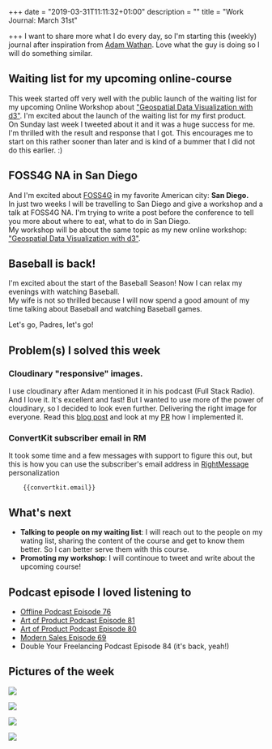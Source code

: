 +++
date = "2019-03-31T11:11:32+01:00"
description = ""
title = "Work Journal: March 31st"

+++
I want to share more what I do every day, so I'm starting this (weekly) journal after inspiration from [Adam Wathan](https://adamwathan.me/journal/). Love what the guy is doing so I will do something similar.


## Waiting list for my upcoming online-course
This week started off very well with the public launch of the waiting list for my upcoming Online Workshop about ["Geospatial Data Visualization with d3"](https://civic.vision/geospatial-data-visualization-with-d3/).
I'm excited about the launch of the waiting list for my first product.  
On Sunday last week I tweeted about it and it was a huge success for me.  
I'm thrilled with the result and response that I got. This encourages me to start on this rather sooner than later and is kind of a bummer that I did not do this earlier. :)

## FOSS4G NA in San Diego
And I'm excited about [FOSS4G](2019.foss4g-na.org) in my favorite American city: __San Diego.__  
In just two weeks I will be travelling to San Diego and give a workshop and a talk at FOSS4G NA. I'm trying to write a post before the conference to tell you more about where to eat, what to do in San Diego.  
My workshop will be about the same topic as my new online workshop: ["Geospatial Data Visualization with d3"](https://civic.vision/geospatial-data-visualization-with-d3/).

## Baseball is back!
I'm excited about the start of the Baseball Season! Now I can relax my evenings with watching Baseball.  
My wife is not so thrilled because I will now spend a good amount of my time talking about Baseball and watching Baseball games.  

Let's go, Padres, let's go!

## Problem(s) I solved this week

### Cloudinary "responsive" images.
I use cloudinary after Adam mentioned it in his podcast (Full Stack Radio). And I love it. It's excellent and fast! But I wanted to use more of the power of cloudinary, so I decided to look even further. Delivering the right image for everyone. Read this [blog post](https://cloudinary.com/blog/responsive_images_with_srcset_sizes_and_cloudinary) and look at my [PR](https://github.com/CivicVision/civicopendata/pull/27) how I implemented it.

### ConvertKit subscriber email in RM
It took some time and a few messages with support to figure this out, but this is how you can use the subscriber's email address in [RightMessage](https://rightmessage.com) personalization
```
    {{convertkit.email}}
```

## What's next
- __Talking to people on my waiting list__: I will reach out to the people on my wating list, sharing the content of the course and get to know them better. So I can better serve them with this course.
- __Promoting my workshop__: I will continoue to tweet and write about the upcoming course!

## Podcast episode I loved listening to

* [Offline Podcast Episode 76](http://offlinepodcast.rocks/b5091eff)
* [Art of Product Podcast Episode 81](https://artofproductpodcast.com/episode-81)
* [Art of Product Podcast Episode 80](https://artofproductpodcast.com/episode-80)
* [Modern Sales Episode 69](https://liston.io/podcast/ep069-order-takers-in-sales-and-how-to-not-be-one/)
* Double Your Freelancing Podcast Episode 84 (it's back, yeah!)

## Pictures of the week

![](https://res.cloudinary.com/civicvision/image/upload/v1554060163/milafrerichs.com/journal/march-31/IMG_4071.jpg)

![](https://res.cloudinary.com/civicvision/image/upload/v1554060157/milafrerichs.com/journal/march-31/IMG_4099.jpg)

![](https://res.cloudinary.com/civicvision/image/upload/v1554060153/milafrerichs.com/journal/march-31/IMG_4089.jpg)

![](https://res.cloudinary.com/civicvision/image/upload/v1554060159/milafrerichs.com/journal/march-31/IMG_4105.jpg)
